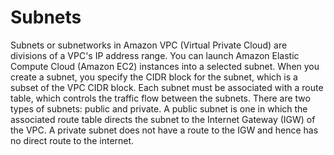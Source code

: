 # Subnets

Subnets or subnetworks in Amazon VPC (Virtual Private Cloud) are divisions of a VPC's IP address range. You can launch Amazon Elastic Compute Cloud (Amazon EC2) instances into a selected subnet. When you create a subnet, you specify the CIDR block for the subnet, which is a subset of the VPC CIDR block. Each subnet must be associated with a route table, which controls the traffic flow between the subnets. There are two types of subnets: public and private. A public subnet is one in which the associated route table directs the subnet to the Internet Gateway (IGW) of the VPC. A private subnet does not have a route to the IGW and hence has no direct route to the internet.